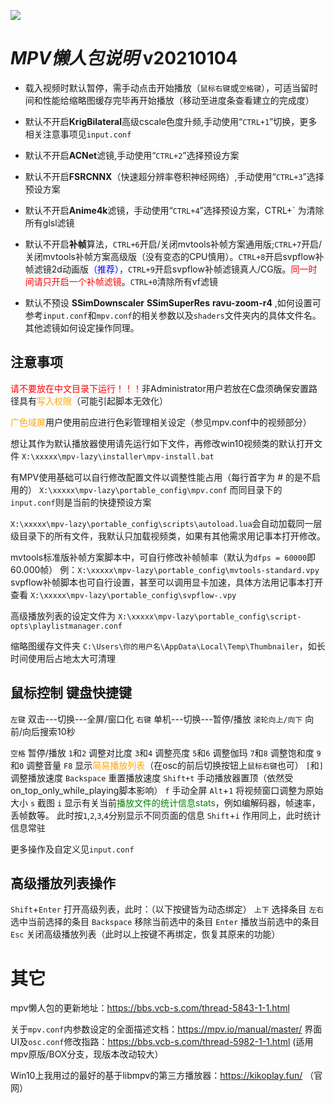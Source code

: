 ![](https://github.com/hooke007/MPV_lazy/blob/master/%E7%95%8C%E9%9D%A2%E5%AF%B9%E6%AF%94.jpg)

# _MPV懒人包说明_ v20210104

* 载入视频时默认暂停，需手动点击开始播放（`鼠标右键`或`空格键`），可适当留时间和性能给缩略图缓存完毕再开始播放（移动至进度条查看建立的完成度）
* 默认不开启**KrigBilateral**高级cscale色度升频,手动使用“`CTRL+1`”切换，更多相关注意事项见`input.conf`
* 默认不开启**ACNet**滤镜,手动使用“`CTRL+2`”选择预设方案
* 默认不开启**FSRCNNX**（快速超分辨率卷积神经网络）,手动使用“`CTRL+3`”选择预设方案
* 默认不开启**Anime4k**滤镜，手动使用“`CTRL+4`”选择预设方案，CTRL+` 为清除所有glsl滤镜
* 默认不开启**补帧**算法，`CTRL+6`开启/关闭mvtools补帧方案通用版;`CTRL+7`开启/关闭mvtools补帧方案高级版（没有变态的CPU慎用）。`CTRL+8`开启svpflow补帧滤镜2d动画版<font color=blue>（推荐）</font>，`CTRL+9`开启svpflow补帧滤镜真人/CG版。<font color=red>同一时间请只开启一个补帧滤镜</font>。`CTRL+0`清除所有vf滤镜

* 默认不预设 **SSimDownscaler** **SSimSuperRes** **ravu-zoom-r4** ,如何设置可参考`input.conf`和`mpv.conf`的相关参数以及`shaders`文件夹内的具体文件名。其他滤镜如何设定操作同理。

## **注意事项**
<font color=red>请不要放在中文目录下运行！！！</font>非Administrator用户若放在C盘须确保安置路径具有<font color=orange>写入权限</font>（可能引起脚本无效化）

<font color=orange>广色域屏</font>用户使用前应进行色彩管理相关设定（参见mpv.conf中的视频部分）

想让其作为默认播放器使用请先运行如下文件，再修改win10视频类的默认打开文件
`X:\xxxxx\mpv-lazy\installer\mpv-install.bat`

有MPV使用基础可以自行修改配置文件以调整性能占用（每行首字为 # 的是不启用的）
`X:\xxxxx\mpv-lazy\portable_config\mpv.conf`
而同目录下的`input.conf`则是当前的快捷预设方案

`X:\xxxxx\mpv-lazy\portable_config\scripts\autoload.lua`会自动加载同一层级目录下的所有文件，我默认只加载视频类，如果有其他需求用记事本打开修改。

mvtools标准版补帧方案脚本中，可自行修改补帧帧率（默认为`dfps = 60000`即60.000帧）
例：`X:\xxxxx\mpv-lazy\portable_config\mvtools-standard.vpy`
svpflow补帧脚本也可自行设置，甚至可以调用显卡加速，具体方法用记事本打开查看
`X:\xxxxx\mpv-lazy\portable_config\svpflow-.vpy`

高级播放列表的设定文件为
`X:\xxxxx\mpv-lazy\portable_config\script-opts\playlistmanager.conf`

缩略图缓存文件夹 `C:\Users\你的用户名\AppData\Local\Temp\Thumbnailer`，如长时间使用后占地太大可清理

## **鼠标控制 键盘快捷键**
`左键` 双击---切换---全屏/窗口化
`右键` 单机---切换---暂停/播放
`滚轮向上/向下` 向前/向后搜索10秒

`空格` 暂停/播放
`1`和`2` 调整对比度
`3`和`4` 调整亮度
`5`和`6` 调整伽玛
`7`和`8` 调整饱和度
`9`和`0` 调整音量
`F8` 显示<font color=orange>简易播放列表</font>（在osc的前后切换按钮上`鼠标右键`也可）
`[`和`]` 调整播放速度
`Backspace` 重置播放速度
`Shift+t` 手动播放器置顶（依然受on_top_only_while_playing脚本影响）
`f` 手动全屏
`Alt`+`1` 将视频窗口调整为原始大小
`s` 截图
`i` 显示有关当前<font color=green>播放文件的统计信息stats</font>，例如编解码器，帧速率，丢帧数等。 此时按`1`,`2`,`3`,`4`分别显示不同页面的信息
`Shift`+`i` 作用同上，此时统计信息常驻

更多操作及自定义见`input.conf`

## **高级播放列表操作**
`Shift`+`Enter` 打开高级列表，此时：（以下按键皆为动态绑定）
`上下` 选择条目
`左右` 选中当前选择的条目
`Backspace` 移除当前选中的条目
`Enter` 播放当前选中的条目
`Esc` 关闭高级播放列表（此时以上按键不再绑定，恢复其原来的功能）

# 其它
mpv懒人包的更新地址：https://bbs.vcb-s.com/thread-5843-1-1.html

关于`mpv.conf`内参数设定的全面描述文档：https://mpv.io/manual/master/
界面UI及`osc.conf`修改指路：https://bbs.vcb-s.com/thread-5982-1-1.html (适用mpv原版/BOX分支，现版本改动较大）

Win10上我用过的最好的基于libmpv的第三方播放器：https://kikoplay.fun/ （官网）

